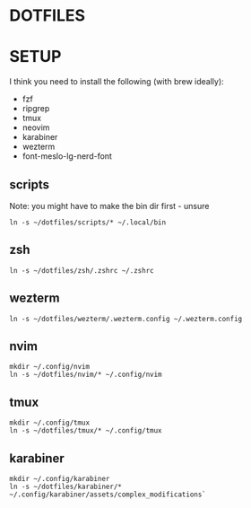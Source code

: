 # DOTFILES

# SETUP

I think you need to install the following (with brew ideally):
- fzf
- ripgrep
- tmux
- neovim
- karabiner
- wezterm
- font-meslo-lg-nerd-font

## scripts
Note: you might have to make the bin dir first - unsure

`ln -s ~/dotfiles/scripts/* ~/.local/bin`

## zsh

`ln -s ~/dotfiles/zsh/.zshrc ~/.zshrc`

## wezterm

`ln -s ~/dotfiles/wezterm/.wezterm.config ~/.wezterm.config`

## nvim
```
mkdir ~/.config/nvim
ln -s ~/dotfiles/nvim/* ~/.config/nvim
```
## tmux
```
mkdir ~/.config/tmux
ln -s ~/dotfiles/tmux/* ~/.config/tmux
```
## karabiner
```
mkdir ~/.config/karabiner
ln -s ~/dotfiles/karabiner/* ~/.config/karabiner/assets/complex_modifications`
```

